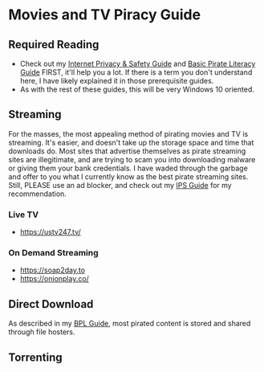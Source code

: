# Movies and TV Piracy Guide

## Required Reading

- Check out my [Internet Privacy & Safety Guide](ips-guide.md) and [Basic Pirate Literacy Guide](bpl-guide.md) FIRST, it'll help you a lot. If there is a term you don't understand here, I have likely explained it in those prerequisite guides.
- As with the rest of these guides, this will be very Windows 10 oriented. 

## Streaming

For the masses, the most appealing method of pirating movies and TV is streaming. It's easier, and doesn't take up the storage space and time that downloads do. Most sites that advertise themselves as pirate streaming sites are illegitimate, and are trying to scam you into downloading malware or giving them your bank credentials. I have waded through the garbage and offer to you what I currently know as the best pirate streaming sites. Still, PLEASE use an ad blocker, and check out my [IPS Guide](ips-guide.md) for my recommendation. 

### Live TV

- https://ustv247.tv/

### On Demand Streaming

- https://soap2day.to
- https://onionplay.co/

## Direct Download

As described in my [BPL Guide](bpl-guide.md), most pirated content is stored and shared through file hosters.

## Torrenting
